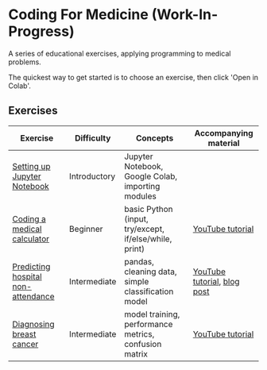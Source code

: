 # Coding For Medicine (Work-In-Progress)
A series of educational exercises, applying programming to medical problems.

The quickest way to get started is to choose an exercise, then click 'Open in Colab'.


## Exercises

| Exercise                           | Difficulty   | Concepts                                               | Accompanying material |
| ---------------------------------- | ------------ | ------------------------------------------------------ | --------------------- |
| [Setting up Jupyter Notebook](https://github.com/chris-lovejoy/CodingForMedicine/blob/main/Setting_up_Jupyter_Notebook.ipynb)  | Introductory     | Jupyter Notebook, Google Colab, importing modules |    |
| [Coding a medical calculator](https://github.com/chris-lovejoy/CodingForMedicine/blob/main/exercises/Coding_Medical_Calculator.ipynb)  | Beginner     | basic Python (input, try/except, if/else/while, print) | [YouTube tutorial](https://www.youtube.com/watch?v=ve9Mz58p4VA)   |
| [Predicting hospital non-attendance](https://github.com/chris-lovejoy/CodingForMedicine/blob/main/Predicting_No_Shows.ipynb) | Intermediate | pandas, cleaning data, simple classification model     | [YouTube tutorial](https://www.youtube.com/watch?v=Y9O2_2NQ0RM), [blog post](https://chrislovejoy.me/no-shows/)  |
| [Diagnosing breast cancer](https://github.com/chris-lovejoy/CodingForMedicine/blob/main/exercises/Breast_cancer_features.ipynb)           | Intermediate | model training, performance metrics, confusion matrix  | [YouTube tutorial](https://www.youtube.com/watch?v=c8s5GKRrenY) |


